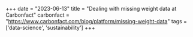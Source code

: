 +++
date = "2023-06-13"
title = "Dealing with missing weight data at Carbonfact"
carbonfact = "https://www.carbonfact.com/blog/platform/missing-weight-data"
tags = ['data-science', 'sustainability']
+++
